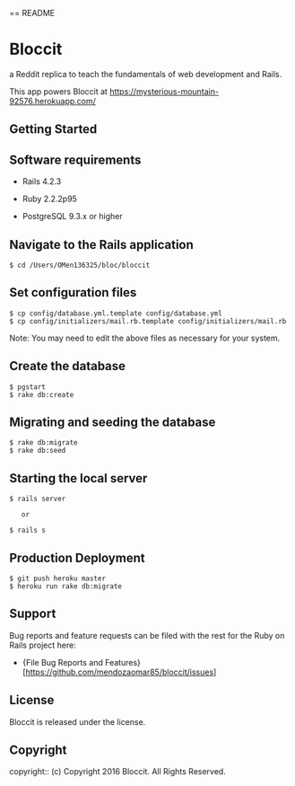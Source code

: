 
== README

# Bloccit

 a Reddit replica to teach the fundamentals of web development and Rails.

This app powers Bloccit at https://mysterious-mountain-92576.herokuapp.com/

## Getting Started

## Software requirements

- Rails 4.2.3

- Ruby 2.2.2p95

- PostgreSQL 9.3.x or higher

## Navigate to the Rails application

```
$ cd /Users/OMen136325/bloc/bloccit
```

## Set configuration files

```
$ cp config/database.yml.template config/database.yml
$ cp config/initializers/mail.rb.template config/initializers/mail.rb
```

Note:  You may need to edit the above files as necessary for your system.

## Create the database

 ```
 $ pgstart
 $ rake db:create
 ```

## Migrating and seeding the database

```
$ rake db:migrate
$ rake db:seed
```

## Starting the local server

```
$ rails server

   or

$ rails s
```

## Production Deployment

  ```
  $ git push heroku master
  $ heroku run rake db:migrate
  ```

## Support

Bug reports and feature requests can be filed with the rest for the Ruby on Rails project here:

* {File Bug Reports and Features}[https://github.com/mendozaomar85/bloccit/issues]

## License

Bloccit is released under the <LICENSE-NAME> license.

## Copyright

copyright:: (c) Copyright 2016 Bloccit. All Rights Reserved.

